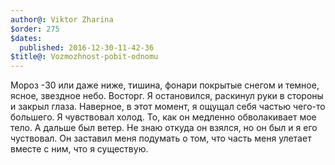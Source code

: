 ```yaml
---
author@: Viktor Zharina
$order: 275
$dates:
  published: 2016-12-30-11-42-36
$title@: Vozmozhnost-pobit-odnomu
---
```

Мороз -30 или даже ниже, тишина, фонари покрытые снегом и темное, ясное, звездное небо. Восторг. Я остановился, раскинул руки в стороны и закрыл глаза. Наверное, в этот момент, я ощущал себя частью чего-то большего. Я чувствовал холод. То, как он медленно обволакивает мое тело. А дальше был ветер. Не знаю откуда он взялся, но он был и я его чуствовал. Он заставил меня подумать о том, что часть меня улетает вместе с ним, что я существую.